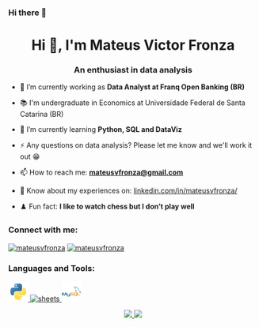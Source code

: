 ### Hi there 👋
<h1 align="center">Hi 👋, I'm Mateus Victor Fronza</h1>
<h3 align="center">An enthusiast in data analysis</h3>

- 🔭 I’m currently working as **Data Analyst at Franq Open Banking (BR)** 

- 📚 I'm undergraduate in Economics at Universidade Federal de Santa Catarina (BR)

- 🌱 I’m currently learning **Python, SQL and DataViz**

- ⚡ Any questions on data analysis? Please let me know and we'll work it out 😁

- 📫 How to reach me: **mateusvfronza@gmail.com**

- 📄 Know about my experiences on: [linkedin.com/in/mateusvfronza/](https://www.linkedin.com/in/mateusvfronza/)

- ♟️ Fun fact: **I like to watch chess but I don’t play well**

<h3 align="left">Connect with me:</h3>
<p align="left">
<a href="https://linkedin.com/in/mateusvfronza" target="blank"><img align="center" src="https://raw.githubusercontent.com/rahuldkjain/github-profile-readme-generator/master/src/images/icons/Social/linked-in-alt.svg" alt="mateusvfronza" height="30" width="40" /></a>
<a href="https://kaggle.com/mateusvfronza" target="blank"><img align="center" src="https://raw.githubusercontent.com/rahuldkjain/github-profile-readme-generator/master/src/images/icons/Social/kaggle.svg" alt="mateusvfronza" height="30" width="40" /></a>
</p>

<h3 align="left">Languages and Tools:</h3>
</a> </a> <a href="https://www.python.org" target="_blank" rel="noreferrer"> <img src="https://raw.githubusercontent.com/devicons/devicon/master/icons/python/python-original.svg" alt="python" width="40" height="40"/> </a> <a href="https://workspace.google.com/intl/pt-BR/products/sheets/?utm_source=google&utm_medium=cpc&utm_campaign=latam-BR-all-pt-dr-bkws-all-all-trial-e-dr-1011272-LUAC0011912&utm_content=text-ad-none-any-DEV_c-CRE_477535133496-ADGP_Hybrid%20%7C%20BKWS%20-%20EXA%20%7C%20Txt%20~%20Sheets_Sheets-KWID_43700057673113431-kwd-11403239008&utm_term=KW_google%20sheets-ST_google%20sheets&gclid=CjwKCAiAyPyQBhB6EiwAFUuakt7rrV5prsikfQ-uS-CEpP23eeRu34dryXB0uVSeXOcsJXUQ1VkuyxoCPQ0QAvD_BwE&gclsrc=aw.ds" target="_blank" rel="noreferrer"> <img src="https://www.gstatic.com/images/branding/product/1x/hh_sheets_64dp.png" alt="sheets" width="40" height="40"/> <a href="https://www.mysql.com/" target="_blank" rel="noreferrer"> <img src="https://raw.githubusercontent.com/devicons/devicon/master/icons/mysql/mysql-original-wordmark.svg" alt="mysql" width="40" height="40"/>  </a></p>

<div align="center">
  <a href="https://github.com/mateusvfronza">
  <img height="150em" src="https://github-readme-stats.vercel.app/api?username=mateusvfronza&show_icons=true&theme=graywhite&include_all_commits=true&count_private=true"/>
  <img height="151em" src="https://github-readme-stats.vercel.app/api/top-langs/?username=mateusvfronza&layout=compact&langs_count=7&theme=graywhite"/>
</div>

<!--
![Top Langs](https://github-readme-stats.vercel.app/api/top-langs/?username=mateusvfronza&theme=graywhite )

**MateusVFronza/MateusVFronza** is a ✨ _special_ ✨ repository because its `README.md` (this file) appears on your GitHub profile.

Here are some ideas to get you started:

- 🔭 I’m currently working on ...
- 🌱 I’m currently learning ...
- 👯 I’m looking to collaborate on ...
- 🤔 I’m looking for help with ...
- 💬 Ask me about ...
- 📫 How to reach me: ...
- 😄 Pronouns: ...
- ⚡ Fun fact: ...
-->
